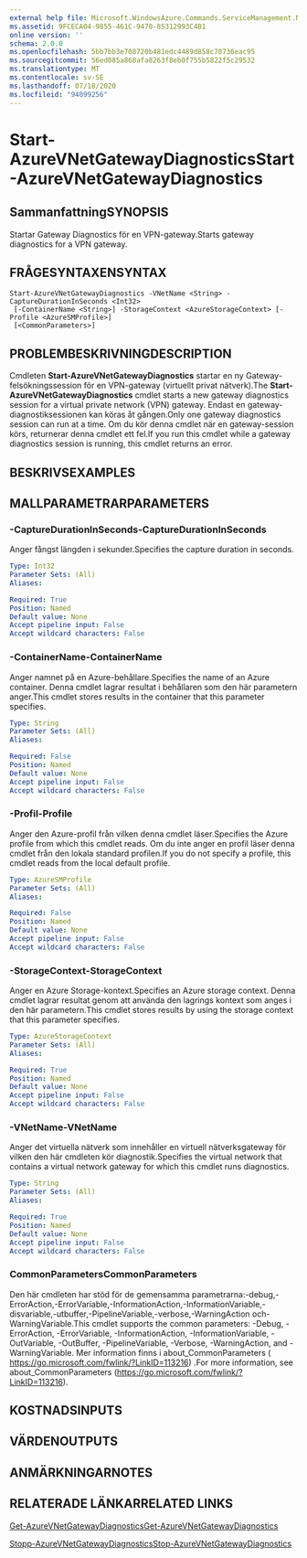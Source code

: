 ```yaml
---
external help file: Microsoft.WindowsAzure.Commands.ServiceManagement.Network.dll-Help.xml
ms.assetid: 9FCECA04-9855-461C-9470-85312993C4B1
online version: ''
schema: 2.0.0
ms.openlocfilehash: 5bb7bb3e708720b481edc4489d858c70736eac95
ms.sourcegitcommit: 56ed085a868afa8263f8eb0f755b5822f5c29532
ms.translationtype: MT
ms.contentlocale: sv-SE
ms.lasthandoff: 07/18/2020
ms.locfileid: "94099256"
---
```

# <span data-ttu-id="ad4f7-101">Start-AzureVNetGatewayDiagnostics</span><span class="sxs-lookup"><span data-stu-id="ad4f7-101">Start-AzureVNetGatewayDiagnostics</span></span>

## <span data-ttu-id="ad4f7-102">Sammanfattning</span><span class="sxs-lookup"><span data-stu-id="ad4f7-102">SYNOPSIS</span></span>
<span data-ttu-id="ad4f7-103">Startar Gateway Diagnostics för en VPN-gateway.</span><span class="sxs-lookup"><span data-stu-id="ad4f7-103">Starts gateway diagnostics for a VPN gateway.</span></span>

## <span data-ttu-id="ad4f7-104">FRÅGESYNTAXEN</span><span class="sxs-lookup"><span data-stu-id="ad4f7-104">SYNTAX</span></span>

```
Start-AzureVNetGatewayDiagnostics -VNetName <String> -CaptureDurationInSeconds <Int32>
 [-ContainerName <String>] -StorageContext <AzureStorageContext> [-Profile <AzureSMProfile>]
 [<CommonParameters>]
```

## <span data-ttu-id="ad4f7-105">PROBLEMBESKRIVNING</span><span class="sxs-lookup"><span data-stu-id="ad4f7-105">DESCRIPTION</span></span>
<span data-ttu-id="ad4f7-106">Cmdleten **Start-AzureVNetGatewayDiagnostics** startar en ny Gateway-felsökningssession för en VPN-gateway (virtuellt privat nätverk).</span><span class="sxs-lookup"><span data-stu-id="ad4f7-106">The **Start-AzureVNetGatewayDiagnostics** cmdlet starts a new gateway diagnostics session for a virtual private network (VPN) gateway.</span></span>
<span data-ttu-id="ad4f7-107">Endast en gateway-diagnostiksessionen kan köras åt gången.</span><span class="sxs-lookup"><span data-stu-id="ad4f7-107">Only one gateway diagnostics session can run at a time.</span></span>
<span data-ttu-id="ad4f7-108">Om du kör denna cmdlet när en gateway-session körs, returnerar denna cmdlet ett fel.</span><span class="sxs-lookup"><span data-stu-id="ad4f7-108">If you run this cmdlet while a gateway diagnostics session is running, this cmdlet returns an error.</span></span>

## <span data-ttu-id="ad4f7-109">BESKRIVS</span><span class="sxs-lookup"><span data-stu-id="ad4f7-109">EXAMPLES</span></span>

## <span data-ttu-id="ad4f7-110">MALLPARAMETRAR</span><span class="sxs-lookup"><span data-stu-id="ad4f7-110">PARAMETERS</span></span>

### <span data-ttu-id="ad4f7-111">-CaptureDurationInSeconds</span><span class="sxs-lookup"><span data-stu-id="ad4f7-111">-CaptureDurationInSeconds</span></span>
<span data-ttu-id="ad4f7-112">Anger fångst längden i sekunder.</span><span class="sxs-lookup"><span data-stu-id="ad4f7-112">Specifies the capture duration in seconds.</span></span>

```yaml
Type: Int32
Parameter Sets: (All)
Aliases: 

Required: True
Position: Named
Default value: None
Accept pipeline input: False
Accept wildcard characters: False
```

### <span data-ttu-id="ad4f7-113">-ContainerName</span><span class="sxs-lookup"><span data-stu-id="ad4f7-113">-ContainerName</span></span>
<span data-ttu-id="ad4f7-114">Anger namnet på en Azure-behållare.</span><span class="sxs-lookup"><span data-stu-id="ad4f7-114">Specifies the name of an Azure container.</span></span>
<span data-ttu-id="ad4f7-115">Denna cmdlet lagrar resultat i behållaren som den här parametern anger.</span><span class="sxs-lookup"><span data-stu-id="ad4f7-115">This cmdlet stores results in the container that this parameter specifies.</span></span>

```yaml
Type: String
Parameter Sets: (All)
Aliases: 

Required: False
Position: Named
Default value: None
Accept pipeline input: False
Accept wildcard characters: False
```

### <span data-ttu-id="ad4f7-116">-Profil</span><span class="sxs-lookup"><span data-stu-id="ad4f7-116">-Profile</span></span>
<span data-ttu-id="ad4f7-117">Anger den Azure-profil från vilken denna cmdlet läser.</span><span class="sxs-lookup"><span data-stu-id="ad4f7-117">Specifies the Azure profile from which this cmdlet reads.</span></span> <span data-ttu-id="ad4f7-118">Om du inte anger en profil läser denna cmdlet från den lokala standard profilen.</span><span class="sxs-lookup"><span data-stu-id="ad4f7-118">If you do not specify a profile, this cmdlet reads from the local default profile.</span></span>

```yaml
Type: AzureSMProfile
Parameter Sets: (All)
Aliases: 

Required: False
Position: Named
Default value: None
Accept pipeline input: False
Accept wildcard characters: False
```

### <span data-ttu-id="ad4f7-119">-StorageContext</span><span class="sxs-lookup"><span data-stu-id="ad4f7-119">-StorageContext</span></span>
<span data-ttu-id="ad4f7-120">Anger en Azure Storage-kontext.</span><span class="sxs-lookup"><span data-stu-id="ad4f7-120">Specifies an Azure storage context.</span></span>
<span data-ttu-id="ad4f7-121">Denna cmdlet lagrar resultat genom att använda den lagrings kontext som anges i den här parametern.</span><span class="sxs-lookup"><span data-stu-id="ad4f7-121">This cmdlet stores results by using the storage context that this parameter specifies.</span></span>

```yaml
Type: AzureStorageContext
Parameter Sets: (All)
Aliases: 

Required: True
Position: Named
Default value: None
Accept pipeline input: False
Accept wildcard characters: False
```

### <span data-ttu-id="ad4f7-122">-VNetName</span><span class="sxs-lookup"><span data-stu-id="ad4f7-122">-VNetName</span></span>
<span data-ttu-id="ad4f7-123">Anger det virtuella nätverk som innehåller en virtuell nätverksgateway för vilken den här cmdleten kör diagnostik.</span><span class="sxs-lookup"><span data-stu-id="ad4f7-123">Specifies the virtual network that contains a virtual network gateway for which this cmdlet runs diagnostics.</span></span>

```yaml
Type: String
Parameter Sets: (All)
Aliases: 

Required: True
Position: Named
Default value: None
Accept pipeline input: False
Accept wildcard characters: False
```

### <span data-ttu-id="ad4f7-124">CommonParameters</span><span class="sxs-lookup"><span data-stu-id="ad4f7-124">CommonParameters</span></span>
<span data-ttu-id="ad4f7-125">Den här cmdleten har stöd för de gemensamma parametrarna:-debug,-ErrorAction,-ErrorVariable,-InformationAction,-InformationVariable,-disvariable,-utbuffer,-PipelineVariable,-verbose,-WarningAction och-WarningVariable.</span><span class="sxs-lookup"><span data-stu-id="ad4f7-125">This cmdlet supports the common parameters: -Debug, -ErrorAction, -ErrorVariable, -InformationAction, -InformationVariable, -OutVariable, -OutBuffer, -PipelineVariable, -Verbose, -WarningAction, and -WarningVariable.</span></span> <span data-ttu-id="ad4f7-126">Mer information finns i about_CommonParameters ( https://go.microsoft.com/fwlink/?LinkID=113216) .</span><span class="sxs-lookup"><span data-stu-id="ad4f7-126">For more information, see about_CommonParameters (https://go.microsoft.com/fwlink/?LinkID=113216).</span></span>

## <span data-ttu-id="ad4f7-127">KOSTNADS</span><span class="sxs-lookup"><span data-stu-id="ad4f7-127">INPUTS</span></span>

## <span data-ttu-id="ad4f7-128">VÄRDEN</span><span class="sxs-lookup"><span data-stu-id="ad4f7-128">OUTPUTS</span></span>

## <span data-ttu-id="ad4f7-129">ANMÄRKNINGAR</span><span class="sxs-lookup"><span data-stu-id="ad4f7-129">NOTES</span></span>

## <span data-ttu-id="ad4f7-130">RELATERADE LÄNKAR</span><span class="sxs-lookup"><span data-stu-id="ad4f7-130">RELATED LINKS</span></span>

[<span data-ttu-id="ad4f7-131">Get-AzureVNetGatewayDiagnostics</span><span class="sxs-lookup"><span data-stu-id="ad4f7-131">Get-AzureVNetGatewayDiagnostics</span></span>](./Get-AzureVNetGatewayDiagnostics.md)

[<span data-ttu-id="ad4f7-132">Stopp-AzureVNetGatewayDiagnostics</span><span class="sxs-lookup"><span data-stu-id="ad4f7-132">Stop-AzureVNetGatewayDiagnostics</span></span>](./Stop-AzureVNetGatewayDiagnostics.md)


